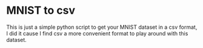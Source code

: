 # MNIST to csv

This is just a simple python script to get your MNIST dataset in a csv format, I did it cause I find csv a more convenient format to play around with this dataset.
